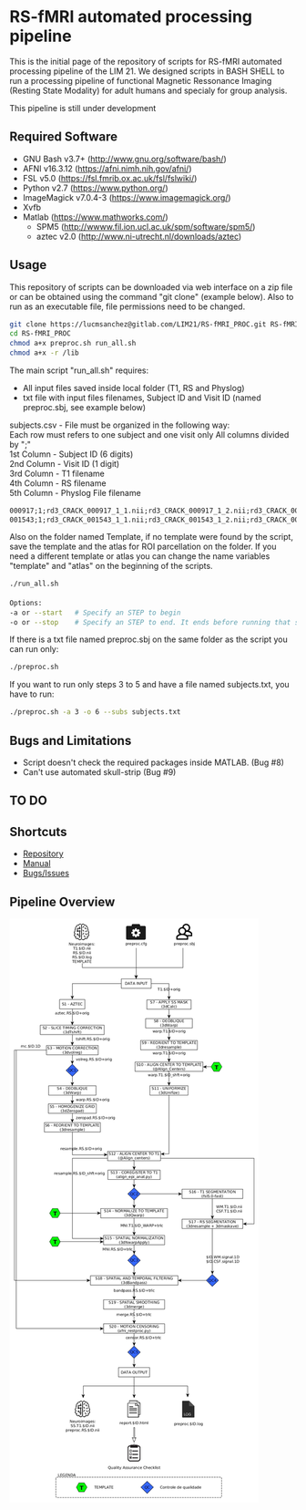 # RS-fMRI automated processing pipeline

This is the initial page of the repository of scripts for RS-fMRI automated processing pipeline of the LIM 21. We designed scripts in BASH SHELL to run a processing pipeline of functional Magnetic Ressonance Imaging (Resting State Modality) for adult humans and specialy for group analysis. 

This pipeline is still under development

## Required Software
  
- GNU Bash v3.7+ (http://www.gnu.org/software/bash/)
- AFNI v16.3.12 (https://afni.nimh.nih.gov/afni/)
- FSL v5.0 (https://fsl.fmrib.ox.ac.uk/fsl/fslwiki/)
- Python v2.7 (https://www.python.org/)
- ImageMagick  v7.0.4-3 (https://www.imagemagick.org/)
- Xvfb
- Matlab (https://www.mathworks.com/)  
    - SPM5 (http://wwww.fil.ion.ucl.ac.uk/spm/software/spm5/)  
    - aztec v2.0 (http://www.ni-utrecht.nl/downloads/aztec)  
   
## Usage
This repository of scripts can be downloaded via web interface on a zip file or can be obtained using the command "git clone" (example below). 
Also to run as an executable file, file permissions need to be changed. 
  
```bash
git clone https://lucmsanchez@gitlab.com/LIM21/RS-fMRI_PROC.git RS-fMRI_PROC # Your user password will be asked to access the repository
cd RS-fMRI_PROC
chmod a+x preproc.sh run_all.sh
chmod a+x -r /lib
```
The main script "run_all.sh" requires:
- All input files saved inside local folder (T1, RS and Physlog)
- txt file with input files filenames, Subject ID and Visit ID (named preproc.sbj, see example below)

subjects.csv - File must be organized in the following way:  
Each row must refers to one subject and one visit only
All columns divided by ";"  
1st Column - Subject ID (6 digits)  
2nd Column - Visit ID (1 digit)  
3rd Column - T1 filename  
4th Column - RS filename  
5th Column - Physlog File filename  


```
000917;1;rd3_CRACK_000917_1_1.nii;rd3_CRACK_000917_1_2.nii;rd3_CRACK_000917_1_2.log
001543;1;rd3_CRACK_001543_1_1.nii;rd3_CRACK_001543_1_2.nii;rd3_CRACK_001543_1_2.log

```

Also on the folder named Template, if no template were found by the script, save the template and the atlas for ROI parcellation on the folder. If you need a different template or atlas you can change the name variables "template" and "atlas" on the beginning of the scripts.


```bash
./run_all.sh

Options:
-a or --start   # Specify an STEP to begin
-o or --stop    # Specify an STEP to end. It ends before running that step.
```

If there is a txt file named preproc.sbj on the same folder as the script you can run only:

```bash
./preproc.sh 
```

If you want to run only steps 3 to 5 and have a file named subjects.txt, you have to run:

```bash
./preproc.sh -a 3 -o 6 --subs subjects.txt
```

## Bugs and Limitations 
    
- Script doesn't check the required packages inside MATLAB. (Bug #8)
- Can't use automated skull-strip (Bug #9)

## TO DO    
    

  
## Shortcuts
  
- [Repository](https://gitlab.com/LIM21/RS-fMRI_PROC/tree/master)
- [Manual](https://gitlab.com/LIM21/RS-fMRI_PROC/wikis/home)
- [Bugs/Issues](https://gitlab.com/LIM21/RS-fMRI_PROC/issues)



## Pipeline Overview  
    
  
  
  
![Etapas do protocolo][chart]

[chart]: chart/flowchart.jpg "Etapas do protocolo"

